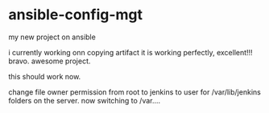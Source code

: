 # ansible-config-mgt
my new project on ansible

i currently working onn copying artifact
it is working perfectly, excellent!!! bravo.
awesome project.

this should work now.

change file owner permission from root to jenkins to user for /var/lib/jenkins folders on the server. now switching to /var....
